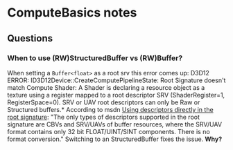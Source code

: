 # ComputeBasics notes

## Questions
### When to use (RW)StructuredBuffer vs (RW)Buffer?
When setting a `Buffer<float>` as a root srv this error comes up: 
D3D12 ERROR: ID3D12Device::CreateComputePipelineState: Root Signature doesn't match Compute Shader: A Shader is declaring a resource object as a texture using a register mapped to a root descriptor SRV (ShaderRegister=1, RegisterSpace=0).  SRV or UAV root descriptors can only be Raw or Structured buffers.*
According to msdn [Using descriptors directly in the root signature](https://docs.microsoft.com/en-us/windows/desktop/direct3d12/using-descriptors-directly-in-the-root-signature): "The only types of descriptors supported in the root signature are CBVs and SRV/UAVs of buffer resources, where the SRV/UAV format contains only 32 bit FLOAT/UINT/SINT components. There is no format conversion."
Switching to an StructuredBuffer<float> fixes the issue. **Why?**